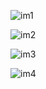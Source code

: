 
![im1](https://github.com/arianacarbajal/ISB_Grupo3/assets/89601813/d2ae3593-5cf4-4405-909f-3fa8d5c00884)

![im2](https://github.com/arianacarbajal/ISB_Grupo3/assets/89601813/13379ae2-90ff-4b91-b304-1b28d4e99ff9)

![im3](https://github.com/arianacarbajal/ISB_Grupo3/assets/89601813/31feb7b6-5913-4d85-bae5-963614d5e033)

![im4](https://github.com/arianacarbajal/ISB_Grupo3/assets/89601813/687467f7-d1e4-4001-9989-04cbfe5f2faf)

